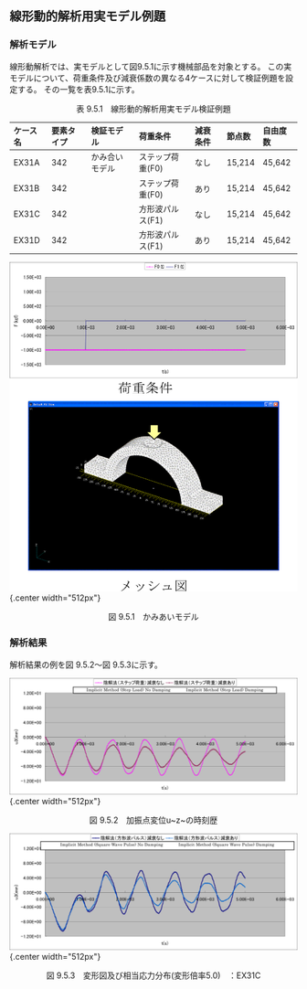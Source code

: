 ## 線形動的解析用実モデル例題

### 解析モデル

線形動解析では、実モデルとして図9.5.1に示す機械部品を対象とする。
この実モデルについて、荷重条件及び減衰係数の異なる4ケースに対して検証例題を設定する。
その一覧を表9.5.1に示す。

<div style="text-align: center;">
表 9.5.1　線形動的解析用実モデル検証例題
</div>

| ケース名 | 要素タイプ | 検証モデル     | 荷重条件         | 減衰条件 | 節点数 | 自由度数 |
|:---------|:-----------|:---------------|:-----------------|:---------|:-------|:---------|
| EX31A    | 342        | かみ合いモデル | ステップ荷重(F0) | なし     | 15,214 | 45,642   |
| EX31B    | 342        |                | ステップ荷重(F0) | あり     | 15,214 | 45,642   |
| EX31C    | 342        |                | 方形波パルス(F1) | なし     | 15,214 | 45,642   |
| EX31D    | 342        |                | 方形波パルス(F1) | あり     | 15,214 | 45,642   |

![かみあいモデル](./media/example05_01.png){.center width="512px"}
<div style="text-align: center;">
図 9.5.1　かみあいモデル
</div>

### 解析結果

解析結果の例を図 9.5.2～図 9.5.3に示す。

![加振点変位u~z~の時刻歴](./media/example05_02.png){.center width="512px"}
<div style="text-align: center;">
図 9.5.2　加振点変位u~z~の時刻歴
</div>

![変形図及び相当応力分布(変形倍率5.0)　：EX31C](./media/example05_03.png){.center width="512px"}
<div style="text-align: center;">
図 9.5.3　変形図及び相当応力分布(変形倍率5.0)　：EX31C
</div>


